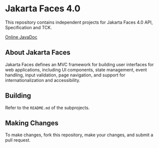# Jakarta Faces 4.0

This repository contains independent projects for Jakarta Faces 4.0 API, Specification and TCK.

[Online JavaDoc](https://jakarta.ee/specifications/faces/4.0/apidocs/)

## About Jakarta Faces

Jakarta Faces defines an MVC framework for building user interfaces for web applications, 
including UI components, state management, event handling, input validation, page navigation, and 
support for internationalization and accessibility.

## Building

Refer to the `README.md` of the subprojects.

## Making Changes

To make changes, fork this repository, make your changes, and submit a pull request.
